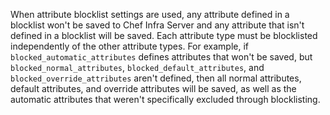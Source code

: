 When attribute blocklist settings are used, any attribute defined in a blocklist won't be saved to Chef Infra Server and any attribute that isn't defined in a blocklist will be saved. Each attribute type must be blocklisted independently of the other attribute types. For example, if `blocked_automatic_attributes` defines attributes that won't be saved, but `blocked_normal_attributes`, `blocked_default_attributes`, and `blocked_override_attributes` aren't defined, then all normal attributes, default attributes, and override attributes will be saved, as well as the automatic attributes that weren't specifically excluded through blocklisting.
